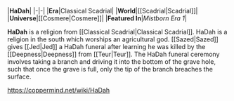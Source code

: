|**HaDah**|
|-|-|
|**Era**|Classical Scadrial|
|**World**|[[Scadrial\|Scadrial]]|
|**Universe**|[[Cosmere\|Cosmere]]|
|**Featured In**|*Mistborn Era 1*|

**HaDah** is a religion from [[Classical Scadrial\|Classical Scadrial]].
HaDah is a religion in the south which worships an agricultural god. [[Sazed\|Sazed]] gives [[Jed\|Jed]] a HaDah funeral after learning he was killed by the [[Deepness\|Deepness]] from [[Teur\|Teur]].
The HaDah funeral ceremony involves taking a branch and driving it into the bottom of the grave hole, such that once the grave is full, only the tip of the branch breaches the surface.



https://coppermind.net/wiki/HaDah